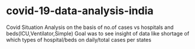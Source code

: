 # covid-19-data-analysis-india
Covid Situation Analysis on the basis of no.of cases vs hospitals and beds(ICU,Ventilator,Simple)
Goal was to see insight of data like shortage of which types of hospital/beds on daily/total cases per states
